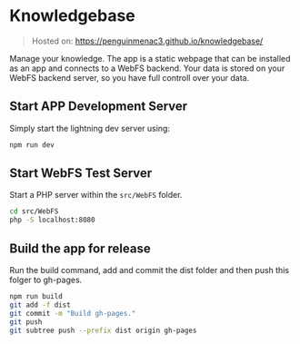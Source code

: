 # Knowledgebase

> Hosted on: https://penguinmenac3.github.io/knowledgebase/

Manage your knowledge. The app is a static webpage that can be installed as an app and connects to a WebFS backend. Your data is stored on your WebFS backend server, so you have full controll over your data.

## Start APP Development Server

Simply start the lightning dev server using:
```bash
npm run dev
```

## Start WebFS Test Server

Start a PHP server within the `src/WebFS` folder.
```bash
cd src/WebFS
php -S localhost:8080
```

## Build the app for release

Run the build command, add and commit the dist folder and then push this folger to gh-pages.
```bash
npm run build
git add -f dist
git commit -m "Build gh-pages."
git push
git subtree push --prefix dist origin gh-pages
```

